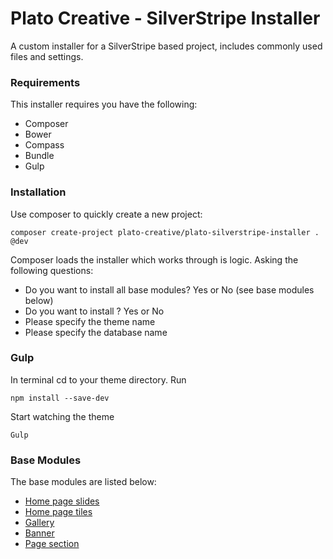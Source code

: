 # Plato Creative - SilverStripe Installer #
A custom installer for a SilverStripe based project, includes commonly used files and settings.

### Requirements ###
This installer requires you have the following:
- Composer
- Bower
- Compass
- Bundle
- Gulp

### Installation ###
Use composer to quickly create a new project:
```
composer create-project plato-creative/plato-silverstripe-installer . @dev
```
Composer loads the installer which works through is logic.  Asking the following questions:
- Do you want to install all base modules? Yes or No (see base modules below)
- Do you want to install <specific module>? Yes or No
- Please specify the theme name
- Please specify the database name

### Gulp ###

In terminal cd to your theme directory. Run
```
npm install --save-dev
```

Start watching the theme
```
Gulp
```

### Base Modules ###
The base modules are listed below:
- [Home page slides](https://github.com/PlatoCreative/plato-silverstripe-homeslides)
- [Home page tiles](https://github.com/PlatoCreative/plato-silverstripe-hometiles)
- [Gallery](https://github.com/PlatoCreative/plato-silverstripe-gallery)
- [Banner](https://github.com/PlatoCreative/plato-silverstripe-banners)
- [Page section](https://github.com/PlatoCreative/plato-silverstripe-sections)
